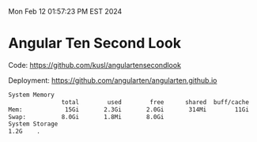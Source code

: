 Mon Feb 12 01:57:23 PM EST 2024

# Angular Ten Second Look

Code: https://github.com/kusl/angulartensecondlook

Deployment: https://github.com/angularten/angularten.github.io

```bash
System Memory
               total        used        free      shared  buff/cache   available
Mem:            15Gi       2.3Gi       2.0Gi       314Mi        11Gi        12Gi
Swap:          8.0Gi       1.8Mi       8.0Gi
System Storage
1.2G	.
```
```bash
